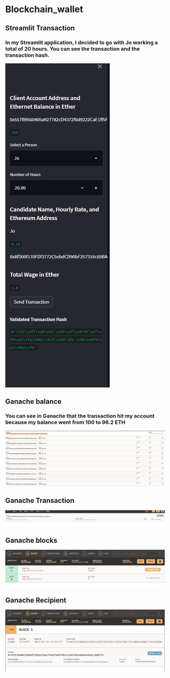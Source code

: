 # Blockchain_wallet

## Streamlit Transaction
### In my Streamlit application, I decided to go with Jo working a total of 20 hours. You can see the transaction and the transaction hash.
<img src="Images/Streamlit_transaction.PNG">
</br>

## Ganache balance
### You can see in Ganache that the transaction hit my account because my balance went from 100 to 96.2 ETH
<img src="Images/Ganache_balance.PNG">
</br>

## Ganache Transaction
<img src="Images/Ganache_transaction.PNG">
</br>

## Ganache blocks
<img src="Images/Ganache_blocks.PNG">
</br>


## Ganache Recipient
<img src="Images/Ganache_recipient.PNG">
</br>